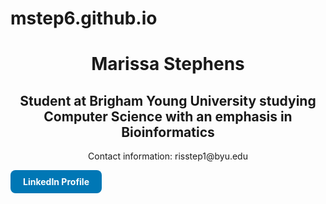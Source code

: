 # mstep6.github.io

<html>
  <head>
    <title>My Personal Website</title>
  </head>
  <body>
    <h1 style="text-align: center;">Marissa Stephens</h1>
    <h2 style="text-align: center;">Student at Brigham Young University studying Computer Science with an emphasis in Bioinformatics</h2> 
    <p style="text-align: center">Contact information: risstep1@byu.edu</p>
    <a href="https://www.linkedin.com/in/marissa-stephens" 
   target="_blank"
   style="display: inline-block;
          background-color: #0077b5;
          color: white;
          padding: 10px 20px;
          text-decoration: none;
          border-radius: 8px;
          font-weight: bold;">
  LinkedIn Profile
</a>

  </body>
</html>

